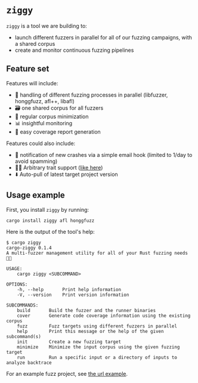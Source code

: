 # `ziggy`

`ziggy` is a tool we are building to:
- launch different fuzzers in parallel for all of our fuzzing campaigns, with a shared corpus
- create and monitor continuous fuzzing pipelines

## Feature set

Features will include:

- 🤹 handling of different fuzzing processes in parallel (libfuzzer, honggfuzz, afl++, libafl)
- 🗃️ one shared corpus for all fuzzers
- 🤏 regular corpus minimization
- 📊 insightful monitoring
- 🎯 easy coverage report generation

Features could also include:
- 📨 notification of new crashes via a simple email hook (limited to 1/day to avoid spamming)
- 😶‍🌫️ Arbitrary trait support ([like here](https://github.com/rust-fuzz/afl.rs/blob/master/examples/arbitrary.rs))
- ⬇️ Auto-pull of latest target project version

## Usage example

First, you install `ziggy` by running:

```
cargo install ziggy afl honggfuzz
```

Here is the output of the tool's help:

```
$ cargo ziggy
cargo-ziggy 0.1.4
A multi-fuzzer management utility for all of your Rust fuzzing needs 🧑‍🎤

USAGE:
    cargo ziggy <SUBCOMMAND>

OPTIONS:
    -h, --help       Print help information
    -V, --version    Print version information

SUBCOMMANDS:
    build       Build the fuzzer and the runner binaries
    cover       Generate code coverage information using the existing corpus
    fuzz        Fuzz targets using different fuzzers in parallel
    help        Print this message or the help of the given subcommand(s)
    init        Create a new fuzzing target
    minimize    Minimize the input corpus using the given fuzzing target
    run         Run a specific input or a directory of inputs to analyze backtrace
```

For an example fuzz project, see [the url example](./examples/url/).
